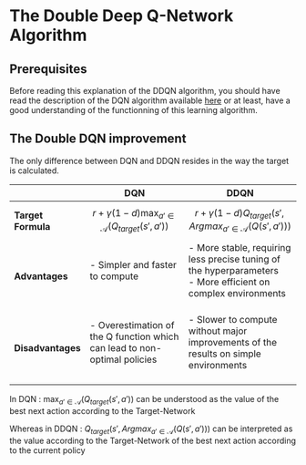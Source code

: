 # The Double Deep Q-Network Algorithm

## Prerequisites

Before reading this explanation of the DDQN algorithm, you should have read the description of the DQN algorithm available [here](https://github.com/iamtitouche/DeepRL/tree/main/1-DQN/DQN) or at least, have a good understanding of the functionning of this learning algorithm.

## The Double DQN improvement

The only difference between DQN and DDQN resides in the way the target is calculated.

| | DQN     | DDQN                                 |
|----|------------------|--------------------------------------------------------|
| **Target Formula** | $$r + \gamma (1 - d) \max_{a' \in \mathcal{A}}(Q_{target}(s', a'))$$ | $$r + \gamma (1 - d)Q_{target}(s', Argmax_{a' \in \mathcal{A}}(Q(s', a')))$$     |
| **Advantages** |- Simpler and faster to compute<br><br> | - More stable, requiring less precise tuning of the hyperparameters<br>- More efficient on complex environments<br><br> |
| **Disadvantages** |- Overestimation of the Q function which can lead to non-optimal policies<br><br> | - Slower to compute without major improvements of the results on simple environments<br><br> |

In DQN : $\max_{a' \in \mathcal{A}}(Q_{target}(s', a'))$ can be understood as the value of the best next action according to the Target-Network

Whereas in DDQN : $Q_{target}(s', Argmax_{a' \in \mathcal{A}}(Q(s', a')))$ can be interpreted as the value according to the Target-Network of the best next action according to the current policy